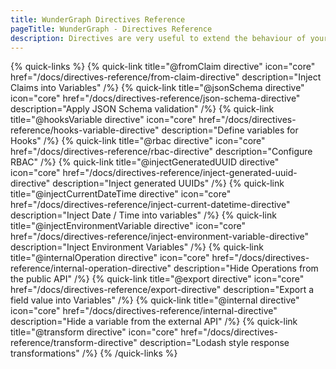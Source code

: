 ```yaml
---
title: WunderGraph Directives Reference
pageTitle: WunderGraph - Directives Reference
description: Directives are very useful to extend the behaviour of your GraphQL Operations. This guide will help you to learn how to use them.
---
```


{% quick-links %}
{% quick-link title="@fromClaim directive" icon="core" href="/docs/directives-reference/from-claim-directive" description="Inject Claims into Variables" /%}
{% quick-link title="@jsonSchema directive" icon="core" href="/docs/directives-reference/json-schema-directive" description="Apply JSON Schema validation" /%}
{% quick-link title="@hooksVariable directive" icon="core" href="/docs/directives-reference/hooks-variable-directive" description="Define variables for Hooks" /%}
{% quick-link title="@rbac directive" icon="core" href="/docs/directives-reference/rbac-directive" description="Configure RBAC" /%}
{% quick-link title="@injectGeneratedUUID directive" icon="core" href="/docs/directives-reference/inject-generated-uuid-directive" description="Inject generated UUIDs" /%}
{% quick-link title="@injectCurrentDateTime directive" icon="core" href="/docs/directives-reference/inject-current-datetime-directive" description="Inject Date / Time into variables" /%}
{% quick-link title="@injectEnvironmentVariable directive" icon="core" href="/docs/directives-reference/inject-environment-variable-directive" description="Inject Environment Variables" /%}
{% quick-link title="@internalOperation directive" icon="core" href="/docs/directives-reference/internal-operation-directive" description="Hide Operations from the public API" /%}
{% quick-link title="@export directive" icon="core" href="/docs/directives-reference/export-directive" description="Export a field value into Variables" /%}
{% quick-link title="@internal directive" icon="core" href="/docs/directives-reference/internal-directive" description="Hide a variable from the external API" /%}
{% quick-link title="@transform directive" icon="core" href="/docs/directives-reference/transform-directive" description="Lodash style response transformations" /%}
{% /quick-links %}
